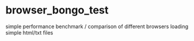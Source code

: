 # browser_bongo_test
simple performance benchmark / comparison of different browsers loading simple html/txt files
